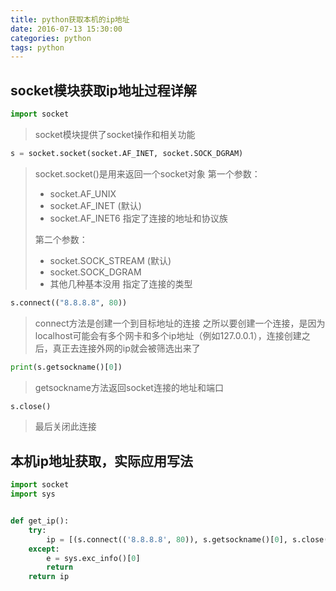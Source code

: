 ```yaml
---
title: python获取本机的ip地址
date: 2016-07-13 15:30:00
categories: python
tags: python
---
```

## socket模块获取ip地址过程详解
``` python
import socket
```
> socket模块提供了socket操作和相关功能

<!--more-->

``` python
s = socket.socket(socket.AF_INET, socket.SOCK_DGRAM)
```
> socket.socket()是用来返回一个socket对象
> 第一个参数：
> * socket.AF_UNIX
> * socket.AF_INET (默认)
> * socket.AF_INET6
>   指定了连接的地址和协议族
>
> 第二个参数：
> * socket.SOCK_STREAM (默认)
> * socket.SOCK_DGRAM
> * 其他几种基本没用
>   指定了连接的类型

``` python
s.connect(("8.8.8.8", 80))
```
> connect方法是创建一个到目标地址的连接
> 之所以要创建一个连接，是因为localhost可能会有多个网卡和多个ip地址（例如127.0.0.1），连接创建之后，真正去连接外网的ip就会被筛选出来了

``` python
print(s.getsockname()[0])
```
> getsockname方法返回socket连接的地址和端口

``` python
s.close()
```
> 最后关闭此连接

## 本机ip地址获取，实际应用写法
``` python
import socket
import sys


def get_ip():
    try:
        ip = [(s.connect(('8.8.8.8', 80)), s.getsockname()[0], s.close()) for s in [socket.socket(socket.AF_INET, socket.SOCK_DGRAM)]][0][1]
    except:
        e = sys.exc_info()[0]
        return
    return ip
```